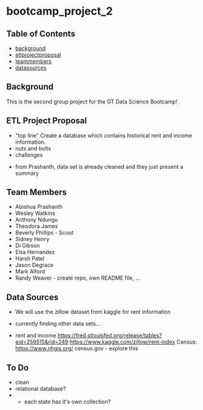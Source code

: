 # bootcamp_project_2

## Table of Contents
* [background](#background)
* [etlprojectproposal](#etlprojectproposal)
* [teammembers](#teammembers)
* [datasources](#datasources)

## Background
This is the second group project for the GT Data Science Bootcamp!

## ETL Project Proposal
* "top line"
Create a database which contains historical rent and income information. 
* nuts and bolts
* challenges
- from Prashanth, data set is already cleaned and they just present a summary

## Team Members
* Abishua Prashanth
* Wesley Watkins
* Anthony Ndungu
* Theodora James
* Beverly Phillips - Scout
* Sidney Henry
* Di Gibson
* Elsa Hernandez
* Harsh Patel
* Jason Degrace
* Mark Alford
* Randy Weaver - create repo, own README file, ...

## Data Sources
* We will use the zillow dataset from kaggle for rent information
* currently finding other data sets...

* rent and income
https://fred.stlouisfed.org/release/tables?eid=259515&rid=249
https://www.kaggle.com/zillow/rent-index
Census:
https://www.nhgis.org/
census.gov - explore this

## To Do
* clean
* relational database?
* - each state has it's own collection?
